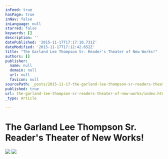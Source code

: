 ```yaml
---
inFeed: true
hasPage: true
inNav: false
inLanguage: null
starred: false
keywords: []
description: ''
datePublished: '2015-11-17T17:17:10.731Z'
dateModified: '2015-11-17T17:12:42.652Z'
title: "The Garland Lee Thompson Sr. Reader's Theater of New Works!"
authors: []
publisher:
  name: null
  domain: null
  url: null
  favicon: null
sourcePath: _posts/2015-11-17-the-garland-lee-thompson-sr-readers-theater-of-new-works.md
published: true
url: the-garland-lee-thompson-sr-readers-theater-of-new-works/index.html
_type: Article

---
```

# 

# The Garland Lee Thompson Sr. Reader's Theater of New Works!
![](https://the-grid-user-content.s3-us-west-2.amazonaws.com/76943b7e-09e9-4650-adbf-53d5b6743dec.jpg)
![](https://the-grid-user-content.s3-us-west-2.amazonaws.com/30f11ba4-6860-459b-8379-e687009776cd.jpg)